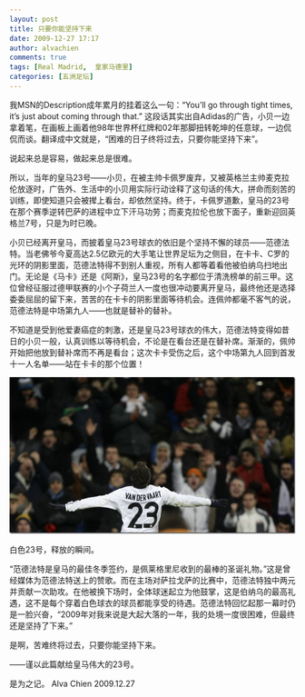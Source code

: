 ```yaml
---
layout: post
title: 只要你能坚持下来
date: 2009-12-27 17:17
author: alvachien
comments: true
tags: [Real Madrid,  皇家马德里]
categories: [五洲足坛]
---
```


我MSN的Description成年累月的挂着这么一句：“You’ll go through tight times, it’s just about coming through that.” 这段话其实出自Adidas的广告，小贝一边拿着笔，在画板上画着他98年世界杯红牌和02年那脚扭转乾坤的任意球，一边侃侃而谈。翻译成中文就是，“困难的日子终将过去，只要你能坚持下来”。

说起来总是容易，做起来总是很难。

所以，当年的皇马23号——小贝，在被主帅卡佩罗废弃，又被英格兰主帅麦克拉伦放逐时，广告外、生活中的小贝用实际行动诠释了这句话的伟大，拼命而刻苦的训练，即使知道只会被撵上看台，却依然坚持。终于，卡佩罗道歉，皇马的23号在那个赛季逆转巴萨的进程中立下汗马功劳；而麦克拉伦也放下面子，重新迎回英格兰7号，只是为时已晚。

小贝已经离开皇马，而披着皇马23号球衣的依旧是个坚持不懈的球员——范德法特。当老佛爷今夏高达2.5亿欧元的大手笔让世界足坛为之侧目，在卡卡、C罗的光环的阴影里面，范德法特得不到别人重视，所有人都等着看他被伯纳乌扫地出门。无论是《马卡》还是《阿斯》，皇马23号的名字都位于清洗榜单的前三甲。这位曾经征服过德甲联赛的小个子荷兰人一度也很冲动要离开皇马，最终他还是选择委委屈屈的留下来，苦苦的在卡卡的阴影里面等待机会。连佩帅都毫不客气的说，范德法特是中场第九人——也就是替补的替补。

不知道是受到他爱妻癌症的刺激，还是皇马23号球衣的伟大，范德法特变得如昔日的小贝一般，认真训练以等待机会，不论是在看台还是在替补席。渐渐的，佩帅开始把他放到替补席而不再是看台；这次卡卡受伤之后，这个中场第九人回到首发十一人名单——站在卡卡的那个位置！

![IMAGE 4](/assets/uploads/2009/12/IMAGE_4.jpg)

白色23号，释放的瞬间。

“范德法特是皇马的最佳冬季签约，是佩莱格里尼收到的最棒的圣诞礼物。”这是曾经媒体为范德法特送上的赞歌。而在主场对萨拉戈萨的比赛中，范德法特独中两元并贡献一次助攻。在他被换下场时，全体球迷起立为他鼓掌，这是伯纳乌的最高礼遇，这不是每个穿着白色球衣的球员都能享受的待遇。范德法特回忆起那一幕时仍是一脸兴奋，“2009年对我来说是大起大落的一年，我的处境一度很困难，但最终还是坚持了下来。”

是啊，苦难终将过去，只要你能坚持下来。

——谨以此篇献给皇马伟大的23号。

是为之记。
Alva Chien
2009.12.27
